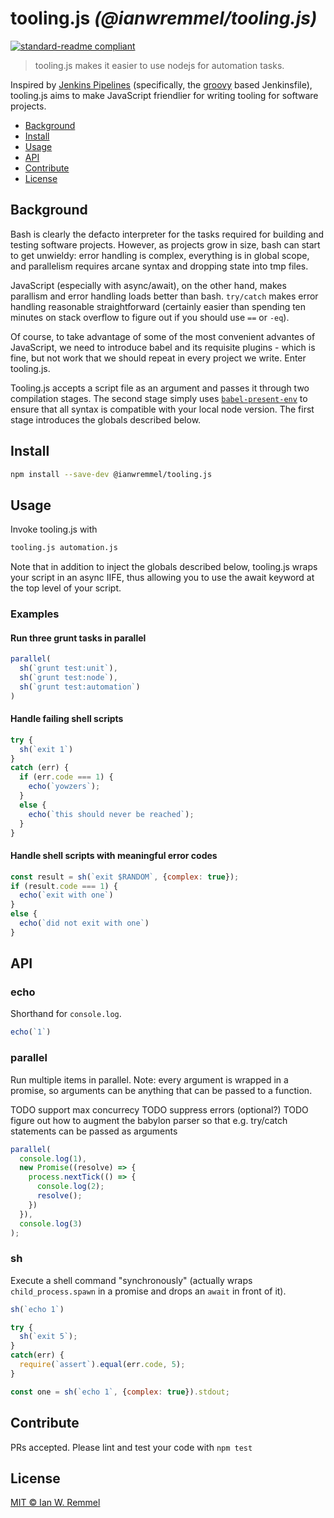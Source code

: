 # tooling.js _(@ianwremmel/tooling.js)_

[![standard-readme compliant](https://img.shields.io/badge/readme%20style-standard-brightgreen.svg?style=flat-square)](https://github.com/RichardLitt/standard-readme)

> tooling.js makes it easier to use nodejs for automation tasks.

Inspired by [Jenkins Pipelines](https://jenkins.io/doc/book/pipeline/) (specifically, the [groovy]() based Jenkinsfile), tooling.js aims to make JavaScript friendlier for writing tooling for software projects.

- [Background](background)
- [Install](install)
- [Usage](usage)
- [API](usage)
- [Contribute](contribute)
- [License](license)

## Background

Bash is clearly the defacto interpreter for the tasks required for building and testing software projects. However, as projects grow in size, bash can start to get unwieldy: error handling is complex, everything is in global scope, and parallelism requires arcane syntax and dropping state into tmp files.

JavaScript (especially with async/await), on the other hand, makes parallism and error handling loads better than bash. `try/catch` makes error handling reasonable straightforward (certainly easier than spending ten minutes on stack overflow to figure out if you should use `==` or `-eq`).

Of course, to take advantage of some of the most convenient advantes of JavaScript, we need to introduce babel and its requisite plugins - which is fine, but not work that we should repeat in every project we write. Enter tooling.js.

Tooling.js accepts a script file as an argument and passes it through two compilation stages. The second stage simply uses [`babel-present-env`](https://github.com/babel/babel-preset-env) to ensure that all syntax is compatible with your local node version. The first stage introduces the globals described below.

## Install

```bash
npm install --save-dev @ianwremmel/tooling.js
```

## Usage

Invoke tooling.js with

```bash
tooling.js automation.js
```

Note that in addition to inject the globals described below, tooling.js wraps your script in an async IIFE, thus allowing you to use the await keyword at the top level of your script.

### Examples

#### Run three grunt tasks in parallel

```javascript
parallel(
  sh(`grunt test:unit`),
  sh(`grunt test:node`),
  sh(`grunt test:automation`)
)
```

#### Handle failing shell scripts

```javascript
try {
  sh(`exit 1`)
}
catch (err) {
  if (err.code === 1) {
    echo(`yowzers`);
  }
  else {
    echo(`this should never be reached`);
  }
}
```

#### Handle shell scripts with meaningful error codes

```javascript
const result = sh(`exit $RANDOM`, {complex: true});
if (result.code === 1) {
  echo(`exit with one`)
}
else {
  echo(`did not exit with one`)
}
```


## API

### echo

Shorthand for `console.log`.

```javascript
echo(`1`)
```

### parallel

Run multiple items in parallel. Note: every argument is wrapped in a promise, so arguments can be anything that can be passed to a function.

TODO support max concurrecy
TODO suppress errors (optional?)
TODO figure out how to augment the babylon parser so that e.g. try/catch statements can be passed as arguments

```javascript
parallel(
  console.log(1),
  new Promise((resolve) => {
    process.nextTick(() => {
      console.log(2);
      resolve();
    })
  }),
  console.log(3)
);
```

### sh

Execute a shell command "synchronously" (actually wraps `child_process.spawn` in a promise and drops an `await` in front of it).

```javascript
sh(`echo 1`)
```

```javascript
try {
  sh(`exit 5`);
}
catch(err) {
  require(`assert`).equal(err.code, 5);
}
```

```javascript
const one = sh(`echo 1`, {complex: true}).stdout;
```

## Contribute

PRs accepted. Please lint and test your code with `npm test`

## License
[MIT &copy; Ian W. Remmel](LICENSE)
